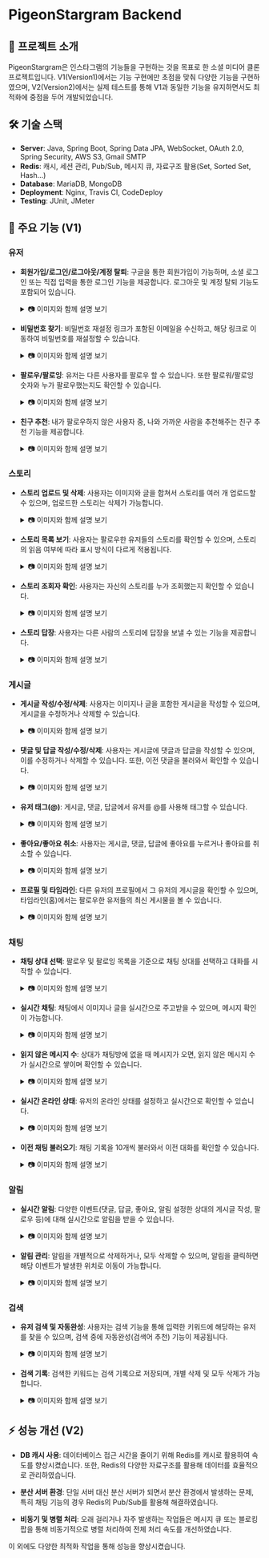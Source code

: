 # PigeonStargram Backend

## 📖 프로젝트 소개
PigeonStargram은 인스타그램의 기능들을 구현하는 것을 목표로 한 소셜 미디어 클론 프로젝트입니다. V1(Version1)에서는 기능 구현에만 초점을 맞춰 다양한 기능을 구현하였으며, V2(Version2)에서는 실제 테스트를 통해 V1과 동일한 기능을 유지하면서도 최적화에 중점을 두어 개발되었습니다.

## 🛠 기술 스택
- **Server**: Java, Spring Boot, Spring Data JPA, WebSocket, OAuth 2.0, Spring Security, AWS S3, Gmail SMTP
- **Redis**: 캐시, 세션 관리, Pub/Sub, 메시지 큐, 자료구조 활용(Set, Sorted Set, Hash...)
- **Database**: MariaDB, MongoDB
- **Deployment**: Nginx, Travis CI, CodeDeploy
- **Testing**: JUnit, JMeter

## 📌 주요 기능 (V1)
### 유저

- **회원가입/로그인/로그아웃/계정 탈퇴**: 구글을 통한 회원가입이 가능하며, 소셜 로그인 또는 직접 입력을 통한 로그인 기능을 제공합니다. 로그아웃 및 계정 탈퇴 기능도 포함되어 있습니다.
  
    <details>
    <summary>📷 이미지와 함께 설명 보기</summary>
    
    #### 회원가입
    <p align="center">
      <img src="https://github.com/user-attachments/assets/6be7b7f3-94f4-412a-95af-0b20a01669ed" alt="회원가입 이미지 1" width="45%" />
      <img src="https://github.com/user-attachments/assets/c230035e-1420-4032-a628-1c4543565c74" alt="회원가입 이미지 2" width="45%" />
    </p>

    #### 로그인
    <p align="center">
      <img src="https://github.com/user-attachments/assets/1c7cce6f-e6d3-42c0-abaa-07abbd4405a5" alt="로그인 이미지 1" width="45%" />
      <img src="https://github.com/user-attachments/assets/b282403d-2f64-4d8e-bfde-a28c3e698fa7" alt="로그인 이미지 2" width="45%" />
    </p>
    
    #### 로그아웃
   <p align="center">
    <img src="https://github.com/user-attachments/assets/a88cd423-5fd6-4b30-911f-44918d8f594f" alt="로그아웃 이미지" width="45%" />
   </p>
    
    #### 계정 탈퇴
    //TODO
    
  </details>

- **비밀번호 찾기**: 비밀번호 재설정 링크가 포함된 이메일을 수신하고, 해당 링크로 이동하여 비밀번호를 재설정할 수 있습니다.
  
  <details>
    <summary>📷 이미지와 함께 설명 보기</summary>

    <p align="center">
      <img src="https://github.com/user-attachments/assets/5f33ef4e-4233-4d40-8485-764ae608308f" alt="비밀번호 찾기 이미지 1" width="45%" />
      <img src="https://github.com/user-attachments/assets/4d410414-6b59-4f8f-9eb9-cd95bdbee628" alt="비밀번호 찾기 이미지 2" width="45%" />
    </p>
    
    <p align="center">
      <img src="https://github.com/user-attachments/assets/214a7de6-4886-4d84-8284-581b71436124" alt="비밀번호 찾기 이미지 3" width="45%" />
      <img src="https://github.com/user-attachments/assets/2146bcc8-4f6e-43ae-86b7-e7edbc4930f2" alt="비밀번호 찾기 이미지 4" width="45%" />
    </p>

  </details>


- **팔로우/팔로잉**: 유저는 다른 사용자를 팔로우 할 수 있습니다. 또한 팔로워/팔로잉 숫자와 누가 팔로우했는지도 확인할 수 있습니다.
  
  <details>
    <summary>📷 이미지와 함께 설명 보기</summary>

    <p align="center">
      <img src="https://github.com/user-attachments/assets/b9995170-4654-40f3-8943-5cb143fa6f87" alt="팔로우 이미지 1" width="45%" />
      <img src="https://github.com/user-attachments/assets/cf239920-8409-448f-bd21-bb9333312011" alt="팔로우 이미지 2" width="45%" />
    </p>
    
    <p align="center">
      <img src="https://github.com/user-attachments/assets/18f7ca47-6eb8-4a9a-bf00-46146fb366e9" alt="팔로우 이미지 3" width="45%" />
    </p>

  </details>


- **친구 추천**: 내가 팔로우하지 않은 사용자 중, 나와 가까운 사람을 추천해주는 친구 추천 기능을 제공합니다.
  
  <details>
    <summary>📷 이미지와 함께 설명 보기</summary>

    <p align="center">
      <img src="https://github.com/user-attachments/assets/3f10eb43-7666-414a-86be-3881d062452e" alt="팔로우 이미지 3" width="45%" />
    </p>
    
  </details>

### 스토리

- **스토리 업로드 및 삭제**: 사용자는 이미지와 글을 합쳐서 스토리를 여러 개 업로드할 수 있으며, 업로드한 스토리는 삭제가 가능합니다.
  
  <details>
    <summary>📷 이미지와 함께 설명 보기</summary>
    
    <p align="center">
      <img src="https://github.com/user-attachments/assets/9e806949-7df5-4f7d-9952-8f7a80aa4267" alt="스토리 업로드 이미지 1" width="45%" />
      <img src="https://github.com/user-attachments/assets/a55921ba-d699-46b0-8f73-8ad9103d59ca" alt="스토리 업로드 이미지 2" width="45%" />
    </p>

  </details>

- **스토리 목록 보기**: 사용자는 팔로우한 유저들의 스토리를 확인할 수 있으며, 스토리의 읽음 여부에 따라 표시 방식이 다르게 적용됩니다.
  
  <details>
    <summary>📷 이미지와 함께 설명 보기</summary>
    
    <p align="center">
      <img src="https://github.com/user-attachments/assets/bb5f0c35-6981-46a8-a023-35342136b1a4" alt="스토리 목록 보기 이미지" width="45%" />
    </p>

  </details>

- **스토리 조회자 확인**: 사용자는 자신의 스토리를 누가 조회했는지 확인할 수 있습니다.
  
  <details>
    <summary>📷 이미지와 함께 설명 보기</summary>
    
    <p align="center">
      <img src="https://github.com/user-attachments/assets/c5b092c8-7989-4f2d-b717-afd1e05d8d3f" alt="스토리 조회자 확인 이미지" width="45%" />
    </p>

  </details>

- **스토리 답장**: 사용자는 다른 사람의 스토리에 답장을 보낼 수 있는 기능을 제공합니다.
  
  <details>
    <summary>📷 이미지와 함께 설명 보기</summary>
    
    <p align="center">
      <img src="https://github.com/user-attachments/assets/90fb379a-db1e-43d5-8499-51b8a39b4af6" alt="스토리 답장 이미지 1" width="45%" />
      <img src="https://github.com/user-attachments/assets/363adce5-3ea8-4f03-9714-34a39ac631ac" alt="스토리 답장 이미지 2" width="45%" />
    </p>

  </details>


### 게시글
- **게시글 작성/수정/삭제**: 사용자는 이미지나 글을 포함한 게시글을 작성할 수 있으며, 게시글을 수정하거나 삭제할 수 있습니다.
  
  <details>
    <summary>📷 이미지와 함께 설명 보기</summary>
    
    <p align="center">
      <img src="https://github.com/user-attachments/assets/309c8ad3-8b40-418d-8e23-11785a8a1ef2" alt="게시글 작성 이미지 1" width="45%" />
      <img src="https://github.com/user-attachments/assets/dfd6fd24-f1ce-4805-a89f-1f57af97fb23" alt="게시글 작성 이미지 2" width="45%" />
    </p>

  </details>

- **댓글 및 답글 작성/수정/삭제**: 사용자는 게시글에 댓글과 답글을 작성할 수 있으며, 이를 수정하거나 삭제할 수 있습니다. 또한, 이전 댓글을 불러와서 확인할 수 있습니다.
  
  <details>
    <summary>📷 이미지와 함께 설명 보기</summary>
    
    <p align="center">
      <img src="https://github.com/user-attachments/assets/870d94d5-1539-4ab6-9e76-4eaeb469511c" alt="댓글 이미지 1" width="45%" />
      <img src="https://github.com/user-attachments/assets/58dec37a-c433-40d0-b77b-559490dee427" alt="댓글 이미지 2" width="45%" />
    </p>

  </details>

- **유저 태그(@)**: 게시글, 댓글, 답글에서 유저를 @를 사용해 태그할 수 있습니다.
  
  <details>
    <summary>📷 이미지와 함께 설명 보기</summary>
    
    <p align="center">
      <img src="https://github.com/user-attachments/assets/595c53f3-47ea-440f-9072-810d6ef4bf7d" alt="유저 태그 이미지 1" width="45%" />
      <img src="https://github.com/user-attachments/assets/3874130f-0fb0-42b1-b129-160a3279ce85" alt="유저 태그 이미지 2" width="45%" />
    </p>

  </details>

- **좋아요/좋아요 취소**: 사용자는 게시글, 댓글, 답글에 좋아요를 누르거나 좋아요를 취소할 수 있습니다.
  
  <details>
    <summary>📷 이미지와 함께 설명 보기</summary>
    
    <p align="center">
      <img src="https://github.com/user-attachments/assets/b7aa0e41-22b8-44aa-839d-3617538666f7" alt="좋아요 이미지 1" width="45%" />
      <img src="https://github.com/user-attachments/assets/7b91a23d-3680-44bc-906b-715fce23cede" alt="좋아요 이미지 2" width="45%" />
    </p>

  </details>

- **프로필 및 타임라인**: 다른 유저의 프로필에서 그 유저의 게시글을 확인할 수 있으며, 타임라인(홈)에서는 팔로우한 유저들의 최신 게시물을 볼 수 있습니다.
  
  <details>
    <summary>📷 이미지와 함께 설명 보기</summary>
    
    <p align="center">
      <img src="https://github.com/user-attachments/assets/a593c1f0-e298-48da-afc5-681b249672a1" alt="프로필 이미지" width="45%" />
      <img src="https://github.com/user-attachments/assets/b315aa21-97c0-47b4-9a9a-f63c241bce29" alt="타임라인 이미지" width="45%" />
    </p>

  </details>

  
### 채팅

- **채팅 상대 선택**: 팔로우 및 팔로잉 목록을 기준으로 채팅 상대를 선택하고 대화를 시작할 수 있습니다.
  
  <details>
    <summary>📷 이미지와 함께 설명 보기</summary>
    
    <p align="center">
      <img src="https://github.com/user-attachments/assets/becc2bc8-c301-4544-a8d9-70bcd0b37f16" alt="채팅 상대 선택 이미지" width="45%" />
    </p>

  </details>

- **실시간 채팅**: 채팅에서 이미지나 글을 실시간으로 주고받을 수 있으며, 메시지 확인이 가능합니다.
  
  <details>
    <summary>📷 이미지와 함께 설명 보기</summary>
    
    <p align="center">
      <img src="https://github.com/user-attachments/assets/f5e1c4a5-0df5-49e5-885e-f1c17b931a16" alt="실시간 채팅 이미지" width="45%" />
    </p>

  </details>

- **읽지 않은 메시지 수**: 상대가 채팅방에 없을 때 메시지가 오면, 읽지 않은 메시지 수가 실시간으로 쌓이며 확인할 수 있습니다.
  
  <details>
    <summary>📷 이미지와 함께 설명 보기</summary>
    
    <p align="center">
      <img src="https://github.com/user-attachments/assets/17fe0e9c-8d19-4528-adb8-bc032cc4b0b3" alt="읽지 않은 메시지 수 이미지" width="45%" />
    </p>

  </details>

- **실시간 온라인 상태**: 유저의 온라인 상태를 설정하고 실시간으로 확인할 수 있습니다.
  
  <details>
    <summary>📷 이미지와 함께 설명 보기</summary>
    
    <p align="center">
      <img src="https://github.com/user-attachments/assets/f2bafa1b-6c1e-4b51-8f3e-7ea82eef723b" alt="실시간 온라인 상태 이미지 1" width="45%" />
      <img src="https://github.com/user-attachments/assets/074813b4-7d7b-4e1b-81fc-97a3c59ebc5e" alt="실시간 온라인 상태 이미지 2" width="45%" />
    </p>

  </details>

- **이전 채팅 불러오기**: 채팅 기록을 10개씩 불러와서 이전 대화를 확인할 수 있습니다.
  
  <details>
    <summary>📷 이미지와 함께 설명 보기</summary>
    
    <p align="center">
      <img src="https://github.com/user-attachments/assets/f5625120-86c6-41c7-9f1f-f670ffe13d6f" alt="이전 채팅 불러오기 이미지 1" width="45%" />
      <img src="https://github.com/user-attachments/assets/8b1193ec-5cc0-4935-b025-cf0a70bd1bb3" alt="이전 채팅 불러오기 이미지 2" width="45%" />
    </p>

  </details>

### 알림

- **실시간 알림**: 다양한 이벤트(댓글, 답글, 좋아요, 알림 설정한 상대의 게시글 작성, 팔로우 등)에 대해 실시간으로 알림을 받을 수 있습니다.
  
  <details>
    <summary>📷 이미지와 함께 설명 보기</summary>
    
    <p align="center">
      <img src="https://github.com/user-attachments/assets/5000e639-3889-479f-a8e9-2a95ac53fd2f" alt="실시간 알림 이미지" width="45%" />
    </p>

  </details>

- **알림 관리**: 알림을 개별적으로 삭제하거나, 모두 삭제할 수 있으며, 알림을 클릭하면 해당 이벤트가 발생한 위치로 이동이 가능합니다.
  
  <details>
    <summary>📷 이미지와 함께 설명 보기</summary>
    
    <p align="center">
      <img src="https://github.com/user-attachments/assets/eefdab74-a1bd-4ce5-aba2-5d36fa3e9916" alt="알림 관리 이미지 1" width="45%" />
      <img src="https://github.com/user-attachments/assets/7494275e-f147-4606-941f-c12de8df65f0" alt="알림 관리 이미지 2" width="45%" />
    </p>

  </details>


### 검색

- **유저 검색 및 자동완성**: 사용자는 검색 기능을 통해 입력한 키워드에 해당하는 유저를 찾을 수 있으며, 검색 중에 자동완성(검색어 추천) 기능이 제공됩니다.
  
  <details>
    <summary>📷 이미지와 함께 설명 보기</summary>
    
    <p align="center">
      <img src="https://github.com/user-attachments/assets/d972533d-dd85-49f2-81f8-34aeed955273" alt="유저 검색 이미지 1" width="45%" />
      <img src="https://github.com/user-attachments/assets/79605c15-2956-4355-a939-efc584b124e1" alt="유저 검색 이미지 2" width="45%" />
    </p>

  </details>

- **검색 기록**: 검색한 키워드는 검색 기록으로 저장되며, 개별 삭제 및 모두 삭제가 가능합니다.
  
  <details>
    <summary>📷 이미지와 함께 설명 보기</summary>
    
    <p align="center">
      <img src="https://github.com/user-attachments/assets/74ef87c3-a84f-49b8-bed1-528675fcf3bf" alt="검색 기록 이미지 1" width="45%" />
      <img src="https://github.com/user-attachments/assets/79bdb321-b43e-414b-a741-4facb412250e" alt="검색 기록 이미지 2" width="45%" />
    </p>

  </details>


## ⚡ 성능 개선 (V2)

- **DB 캐시 사용**: 데이터베이스 접근 시간을 줄이기 위해 Redis를 캐시로 활용하여 속도를 향상시켰습니다. 또한, Redis의 다양한 자료구조를 활용해 데이터를 효율적으로 관리하였습니다. 

- **분산 서버 환경**: 단일 서버 대신 분산 서버가 되면서 분산 환경에서 발생하는 문제, 특히 채팅 기능의 경우 Redis의 Pub/Sub를 활용해 해결하였습니다. 

- **비동기 및 병렬 처리**: 오래 걸리거나 자주 발생하는 작업들은 메시지 큐 또는 블로킹 팝을 통해 비동기적으로 병렬 처리하여 전체 처리 속도를 개선하였습니다. 

이 외에도 다양한 최적화 작업을 통해 성능을 향상시켰습니다.



